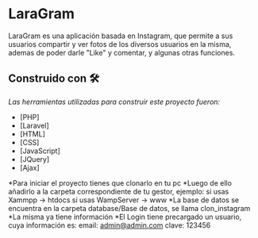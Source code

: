 # LaraGram
LaraGram es una aplicación basada en Instagram, que permite a sus usuarios compartir y ver fotos de los diversos usuarios en la misma, ademas de poder darle "Like" y comentar, y algunas otras funciones.

## Construido con 🛠️

_Las herramientas utilizadas para construir este proyecto fueron:_

* [PHP]
* [Laravel]
* [HTML]
* [CSS]
* [JavaScript]
* [JQuery]
* [Ajax]

*Para iniciar el proyecto tienes que clonarlo en tu pc 
*Luego de ello añadirlo a la carpeta correspondiente de tu gestor, ejemplo: 
    si usas Xammpp -> htdocs
    si usas WampServer -> www
*La base de datos se encuentra en la carpeta database/Base de datos, se llama clon_instagram
*La misma ya tiene información 
*El Login tiene precargado un usuario, cuya información es:
    email: admin@admin.com
    clave: 123456
